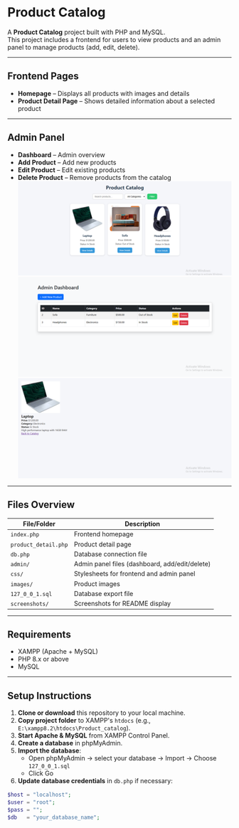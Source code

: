 # Product Catalog

A **Product Catalog** project built with PHP and MySQL.  
This project includes a frontend for users to view products and an admin panel to manage products (add, edit, delete).  

---

## Frontend Pages

- **Homepage** – Displays all products with images and details  
- **Product Detail Page** – Shows detailed information about a selected product  

---

## Admin Panel

- **Dashboard** – Admin overview  
- **Add Product** – Add new products  
- **Edit Product** – Edit existing products  
- **Delete Product** – Remove products from the catalog  
![Homepage](screenshots/index.png)  
![Admin Dashboard](screenshots/dashboard.png)  
![Product Detail](screenshots/product_detail.png)

---

## Files Overview

| File/Folder                  | Description                                      |
|-------------------------------|-------------------------------------------------|
| `index.php`                  | Frontend homepage                                |
| `product_detail.php`         | Product detail page                              |
| `db.php`                     | Database connection file                         |
| `admin/`                     | Admin panel files (dashboard, add/edit/delete)  |
| `css/`                       | Stylesheets for frontend and admin panel        |
| `images/`                    | Product images                                   |
| `127_0_0_1.sql`              | Database export file                             |
| `screenshots/`               | Screenshots for README display                   |

---

## Requirements

- XAMPP (Apache + MySQL)  
- PHP 8.x or above  
- MySQL  

---

## Setup Instructions

1. **Clone or download** this repository to your local machine.  
2. **Copy project folder** to XAMPP's `htdocs` (e.g., `E:\xampp8.2\htdocs\Product_catalog`).  
3. **Start Apache & MySQL** from XAMPP Control Panel.  
4. **Create a database** in phpMyAdmin.  
5. **Import the database**:  
   - Open phpMyAdmin → select your database → Import → Choose `127_0_0_1.sql`  
   - Click Go  
6. **Update database credentials** in `db.php` if necessary:  

```php
$host = "localhost";
$user = "root";
$pass = "";
$db   = "your_database_name";
